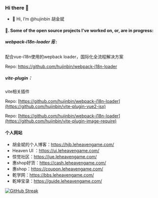 ### Hi there 👋

- 👋 Hi, I’m @hujinbin 胡金斌
<!-- - 👀 I’m interested in ... -->
<!-- - 🌱 I’m currently learning ... -->
<!-- - 💞️ I’m looking to collaborate on ... -->
<!-- - 📫 How to reach me ... -->


#### 🔭. Some of the open source projects I've worked on, or, are in progress:

##### webpack-i18n-loader 🗒 :
配合vue-i18n使用的wepback loader，国际化全流程解决方案

Repo: https://github.com/hujinbin/webpack-i18n-loader


##### vite-plugin：
vite相关插件

Repo: [https://github.com/hujinbin/webpack-i18n-loader](https://github.com/hujinbin/vite-plugin-vue2-jsx)

Repo: [https://github.com/hujinbin/webpack-i18n-loader](https://github.com/hujinbin/vite-plugin-image-require)




#### 个人网站

* 胡金斌的个人博客：https://hjb.leheavengame.com/
* Heaven UI ：https://ui.leheavengame.com/
* 惊觉社区：https://jue.leheavengame.com/
* 惠shop好货：https://cash.leheavengame.com/
* 惠shop：https://coupon.leheavengame.com/
* 乾学网：https://bbs.leheavengame.com/
* 乾坤宝录：https://guide.leheavengame.com/

<!---
hujinbin/hujinbin is a ✨ special ✨ repository because its `README.md` (this file) appears on your GitHub profile.
You can click the Preview link to take a look at your changes.
--->


[![GitHub Streak](https://github-readme-streak-stats.herokuapp.com?user=hujinbin&date_format=M%20j%5B%2C%20Y%5D)](https://git.io/streak-stats)
